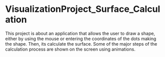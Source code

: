 # VisualizationProject_Surface_Calculation
This project is about an application that allows the user to draw a shape, either by using the mouse or entering the coordinates of the dots making the shape. Then, its calculate the surface. Some of the major steps of the  calculation process are shown on the screen using animations.
